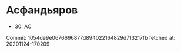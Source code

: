 # Асфандьяров
- [30: AC](30.md)

Commit: 1054de9e0676696877d894022164829d713217fb
 fetched at: 20201124-170209
